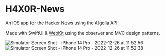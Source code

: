 # H4X0R-News

An iOS app for the [Hacker News](https://news.ycombinator.com) using the [Algolia API](https://hn.algolia.com/api).

Made with SwiftUI & [WebKit](https://developer.apple.com/documentation/webkit) using the observer and MVC design patterns.

![Simulator Screen Shot - iPhone 14 Pro - 2022-12-26 at 11 52 56](https://user-images.githubusercontent.com/60455369/209560895-938c33a9-aca6-4f16-9f4b-69dc2c9acc17.png)
![Simulator Screen Shot - iPhone 14 Pro - 2022-12-26 at 11 52 38](https://user-images.githubusercontent.com/60455369/209560898-f4d383f6-cc83-4b8b-9ab9-b901f258ae82.png)
